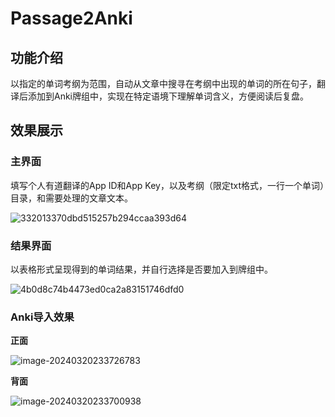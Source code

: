 # Passage2Anki
## 功能介绍

以指定的单词考纲为范围，自动从文章中搜寻在考纲中出现的单词的所在句子，翻译后添加到Anki牌组中，实现在特定语境下理解单词含义，方便阅读后复盘。

## 效果展示

### 主界面

填写个人有道翻译的App ID和App Key，以及考纲（限定txt格式，一行一个单词）目录，和需要处理的文章文本。

![332013370dbd515257b294ccaa393d64](https://summerfoam233-image.oss-cn-beijing.aliyuncs.com/img/332013370dbd515257b294ccaa393d64.png)

### 结果界面

以表格形式呈现得到的单词结果，并自行选择是否要加入到牌组中。

![4b0d8c74b4473ed0ca2a83151746dfd0](https://summerfoam233-image.oss-cn-beijing.aliyuncs.com/img/4b0d8c74b4473ed0ca2a83151746dfd0.png)

### Anki导入效果

**正面**

![image-20240320233726783](https://summerfoam233-image.oss-cn-beijing.aliyuncs.com/img/image-20240320233726783.png)

**背面**

![image-20240320233700938](https://summerfoam233-image.oss-cn-beijing.aliyuncs.com/img/image-20240320233700938.png)
